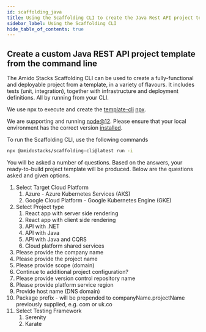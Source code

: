 ```yaml
---
id: scaffolding_java
title: Using the Scaffolding CLI to create the Java Rest API project template
sidebar_label: Using the Scaffolding CLI
hide_table_of_contents: true
---
```


## Create a custom Java REST API project template from the command line

The Amido Stacks Scaffolding CLI can be used to create a fully-functional and deployable project from a template, in a variety of flavours.
It includes tests (unit, integration), together with infrastructure and deployment definitions. All by running from your CLI.

We use npx to execute and create the
[template-cli](https://www.npmjs.com/package/@amidostacks/scaffolding-cli)
[npx](https://www.npmjs.com/package/npx).

We are supporting and running [node@12](https://nodejs.org/en/about/releases/).
Please ensure that your local environment has the correct version [installed](https://nodejs.org/en/download/).

To run the Scaffolding CLI, use the following commands

```bash
npx @amidostacks/scaffolding-cli@latest run -i
```

You will be asked a number of questions. Based on the answers, your ready-to-build project template will be produced.
Below are the questions asked and given options.

1. Select Target Cloud Platform
     1. Azure - Azure Kubernetes Services (AKS)
     2. Google Cloud Platform - Google Kubernetes Engine (GKE)
2. Select Project type
     1. React app with server side rendering
     2. React app with client side rendering
     3. API with .NET
     4. API with Java
     5. API with Java and CQRS
     6. Cloud platform shared services
3. Please provide the company name
4. Please provide the project name
5. Please provide scope (domain)
6. Continue to additional project configuration?
7. Please provide version control repository name
8. Please provide platform service region
9. Provide host name (DNS domain)
10. Package prefix - will be prepended to companyName.projectName previously supplied, e.g. com or uk.co
11. Select Testing Framework
    1. Serenity
    2. Karate

<!-- An example is shown in the video below.-->

<!-- [![asciicast](https://asciinema.org/a/358208.svg)](https://asciinema.org/a/358208) -->
